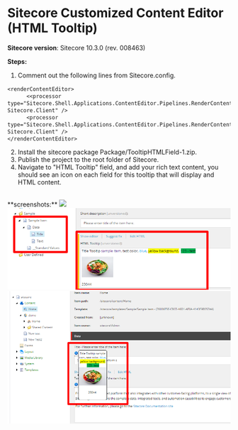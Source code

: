 # Sitecore Customized Content Editor (HTML Tooltip)
**Sitecore version**: Sitecore 10.3.0 (rev. 008463)

 **Steps:** 
1) Comment out the following lines from Sitecore.config.
```
<renderContentEditor>
      <<processor type="Sitecore.Shell.Applications.ContentEditor.Pipelines.RenderContentEditor.RenderSkinedContentEditor, Sitecore.Client" />
      <processor type="Sitecore.Shell.Applications.ContentEditor.Pipelines.RenderContentEditor.RenderStandardContentEditor, Sitecore.Client" />
</renderContentEditor>
```
2) Install the sitecore package Package/TooltipHTMLField-1.zip.
3) Publish the project to the root folder of Sitecore.
4) Navigate to "HTML Tooltip" field, and add your rich text content, you should see an icon on each field for this tooltip that will display and HTML content.
  <br/>
**screenshots:**   
  <img src="screenshot/video.gif" />
  <br/>
  <img src="screenshot/template.png" />
  <br/>
  <img src="screenshot/item.png" />